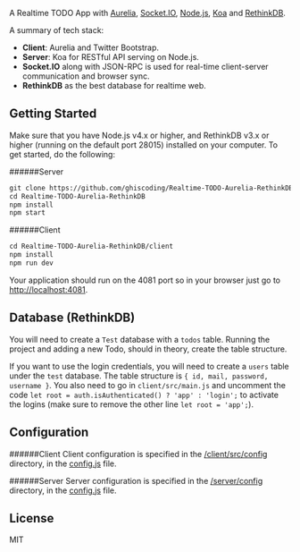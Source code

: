 A Realtime TODO App with [Aurelia](http://aurelia.io), [Socket.IO](http://socket.io/), [Node.js](http://www.nodejs.org/), [Koa](http://koajs.com/) and [RethinkDB](https://www.rethinkdb.com/).

A summary of tech stack:
* **Client**: Aurelia and Twitter Bootstrap.
* **Server**: Koa for RESTful API serving on Node.js.
* **Socket.IO** along with JSON-RPC is used for real-time client-server communication and browser sync.
* **RethinkDB** as the best database for realtime web.

## Getting Started
Make sure that you have Node.js v4.x or higher, and RethinkDB v3.x or higher (running on the default port 28015) installed on your computer. To get started, do the following:

######Server
```html
git clone https://github.com/ghiscoding/Realtime-TODO-Aurelia-RethinkDB
cd Realtime-TODO-Aurelia-RethinkDB
npm install
npm start
```

######Client
```html
cd Realtime-TODO-Aurelia-RethinkDB/client
npm install
npm run dev
```

Your application should run on the 4081 port so in your browser just go to [http://localhost:4081](http://localhost:4081).

## Database (RethinkDB)
You will need to create a `Test` database with a `todos` table. Running the project and adding a new Todo, should in theory, create the table structure.

If you want to use the login credentials, you will need to create a `users` table under the `test` database. The table structure is `{ id, mail, password, username }`. You also need to go in `client/src/main.js` and uncomment the code `let root = auth.isAuthenticated() ? 'app' : 'login';` to activate the logins (make sure to remove the other line `let root = 'app';`).

## Configuration
######Client
Client configuration is specified in the [/client/src/config](https://github.com/ghiscoding/Realtime-TODO-Aurelia-RethinkDB/blob/master/client/src/config.js) directory, in the [config.js](https://github.com/ghiscoding/Realtime-TODO-Aurelia-RethinkDB/blob/master/client/src/config.js) file.

######Server
Server configuration is specified in the [/server/config](https://github.com/ghiscoding/Realtime-TODO-Aurelia-RethinkDB/blob/master/server/config.js) directory, in the [config.js](https://github.com/ghiscoding/Realtime-TODO-Aurelia-RethinkDB/blob/master/server/config.js) file.

## License
MIT
